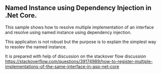 ## Named Instance using Dependency Injection in .Net Core.

This sample shows how to resolve multiple implementation of an interface and resolve using named instance using dependency injection.

This applicaiton is not robust but the purpose is to explain the simplest way to resolev the named instance.

It is prepared with help of discussion on the stackover flow discussion 
https://stackoverflow.com/questions/39174989/how-to-register-multiple-implementations-of-the-same-interface-in-asp-net-core